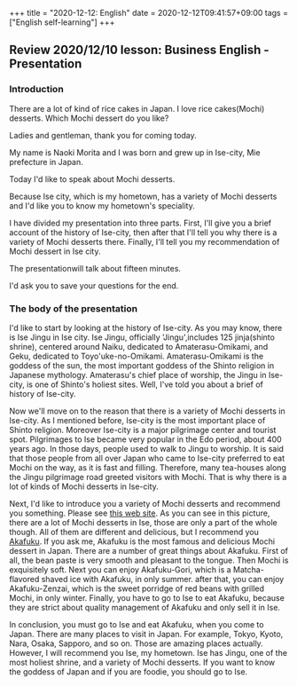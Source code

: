 +++
title =  "2020-12-12: English"
date = 2020-12-12T09:41:57+09:00
tags = ["English self-learning"]
+++

## Review 2020/12/10 lesson: Business English - Presentation

### Introduction

<!-- Attention-Grabbing Statement-->
There are a lot of kind of rice cakes in Japan. I love rice cakes(Mochi) desserts. Which Mochi dessert do you like?
<!-- Greeting/Welcoming-->
Ladies and gentleman, thank you for coming today.
<!-- Self-Introduction-->
My name is Naoki Morita and I was born and grew up in Ise-city, Mie prefecture in Japan.
<!-- Title of Presentation -->
Today I'd like to speak about Mochi desserts.
<!-- Objectives -->
Because Ise city, which is my hometown, has a variety of Mochi desserts and I'd like you to know my hometown's speciality.
<!-- Outline -->
I have divided my presentation into three parts. First, I'll give you a brief account of the history of Ise-city, then after that I'll tell you why there is a variety of Mochi desserts there. Finally, I'll tell you my recommendation of Mochi dessert in Ise city.
<!-- Length of Presentation -->
The presentationwill talk about fifteen minutes.
<!-- Handling Questions -->
I'd ask you to save your questions for the end.

### The body of the presentation

<!-- the 1st part -->
I'd like to start by looking at the history of Ise-city. As you may know, there is Ise Jingu in Ise city. Ise Jingu, officially 'Jingu',includes 125 jinja(shinto shrine), centered around Naiku, dedicated to Amaterasu-Omikami, and Geku, dedicated to Toyo'uke-no-Omikami. Amaterasu-Omikami is the goddess of the sun, the most important goddess of the Shinto religion in Japanese mythology. Amaterasu's chief place of worship, the Jingu in Ise-city, is one of Shinto's holiest sites. Well, I've told you about a brief of history of Ise-city.

<!-- the 2nd part -->
Now we'll move on to the reason that there is a variety of Mochi desserts in Ise-city. As I mentioned before, Ise-city is the most important place of Shinto religion. Moreover Ise-city is a major pilgrimage center and tourist spot. Pilgrimages to Ise became very popular in the Edo period, about 400 years ago. In those days, people used to walk to Jingu to worship. It is said that those people from all over Japan who came to Ise-city preferred to eat Mochi on the way, as it is fast and filling. Therefore, many tea-houses along the Jingu pilgrimage road greeted visitors with Mochi. That is why there is a lot of kinds of Mochi desserts in Ise-city.

<!-- the 3rd part -->
Next, I'd like to introduce you a variety of Mochi desserts and recommend you something. Please see [this web site](https://www.kankomie.or.jp/season/detail_108.html). As you can see in this picture, there are a lot of Mochi desserts in Ise, those are only a part of the whole though. All of them are different and delicious, but I recommend you [Akafuku](https://www.akafuku.co.jp/en/). If you ask me, Akafuku is the most famous and delicious Mochi dessert in Japan. There are a number of great things about Akafuku. First of all, the bean paste is very smooth and pleasant to the tongue. Then Mochi is exquisitely soft. Next you can enjoy Akafuku-Gori, which is a Matcha-flavored shaved ice with Akafuku, in only summer. after that, you can enjoy Akafuku-Zenzai, which is the sweet porridge of red beans with grilled Mochi, in only winter. Finally, you have to go to Ise to eat Akafuku, because they are strict about quality management of Akafuku and only sell it in Ise.

<!-- Conclusion -->
In conclusion, you must go to Ise and eat Akafuku, when you come to Japan. There are many places to visit in Japan. For example, Tokyo, Kyoto, Nara, Osaka, Sapporo, and so on. Those are amazing places actually. However, I will recommend you Ise, my hometown. Ise has Jingu, one of the most holiest shrine, and a variety of Mochi desserts. If you want to know the goddess of Japan and if you are foodie, you should go to Ise.
